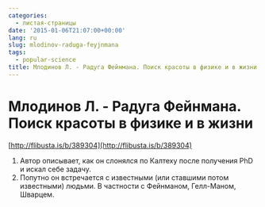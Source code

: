 ```yaml
---
categories:
  - листая-страницы
date: '2015-01-06T21:07:00+00:00'
lang: ru
slug: mlodinov-raduga-feyjnmana
tags:
  - popular-science
title: Млодинов Л. - Радуга Фейнмана. Поиск красоты в физике и в жизни
---
```


# Млодинов Л. - Радуга Фейнмана. Поиск красоты в физике и в жизни

[http://flibusta.is/b/389304](http://flibusta.is/b/389304)  

<!--more-->

1.  Автор описывает, как он слонялся по Калтеху после получения PhD и искал себе задачу.
2.  Попутно он встречается с известными (или ставшими потом известными) людьми. В частности с Фейнманом, Гелл-Маном, Шварцем.
